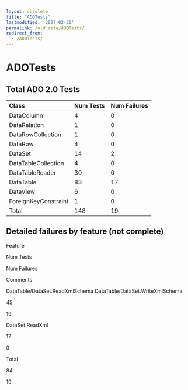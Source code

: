 ```yaml
---
layout: obsolete
title: "ADOTests"
lastmodified: '2007-02-20'
permalink: /old_site/ADOTests/
redirect_from:
  - /ADOTests/
---
```


ADOTests
========

Total ADO 2.0 Tests
-------------------

|Class|Num Tests|Num Failures|
|:----|:--------|:-----------|
|DataColumn|4|0|
|DataRelation|1|0|
|DataRowCollection|1|0|
|DataRow|4|0|
|DataSet|14|2|
|DataTableCollection|4|0|
|DataTableReader|30|0|
|DataTable|83|17|
|DataView|6|0|
|ForeignKeyConstraint|1|0|
|Total|148|19|

Detailed failures by feature (not complete)
-------------------------------------------

Feature

Num Tests

Num Failures

Comments

DataTable/DataSet.ReadXmlSchema DataTable/DataSet.WriteXmlSchema

45

19

DataSet.ReadXml

17

0

Total

84

19

